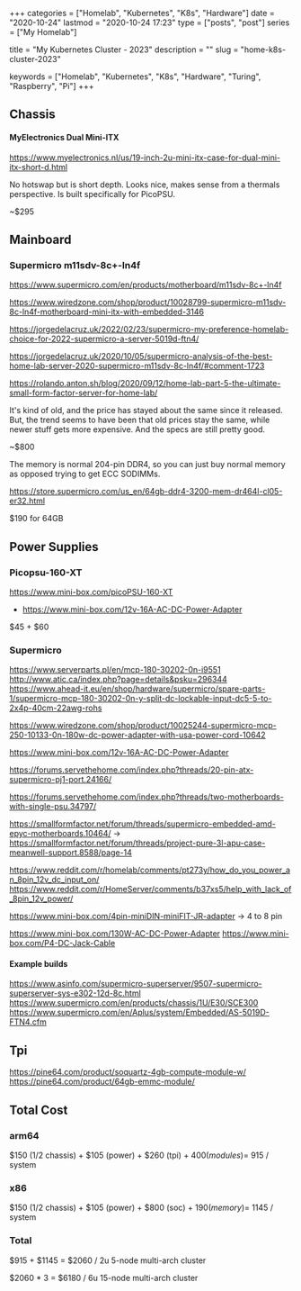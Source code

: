 +++
categories  = ["Homelab", "Kubernetes", "K8s", "Hardware"]
date        = "2020-10-24"
lastmod     = "2020-10-24 17:23"
type        = ["posts", "post"]
series      = ["My Homelab"]

title = "My Kubernetes Cluster - 2023"
description = ""
slug = "home-k8s-cluster-2023"

keywords = ["Homelab", "Kubernetes", "K8s", "Hardware", "Turing", "Raspberry", "Pi"]
+++

## Chassis

#### MyElectronics Dual Mini-ITX

https://www.myelectronics.nl/us/19-inch-2u-mini-itx-case-for-dual-mini-itx-short-d.html

No hotswap but is short depth. Looks nice, makes sense from a thermals
perspective. Is built specifically for PicoPSU.

~$295

## Mainboard

### Supermicro m11sdv-8c+-ln4f

https://www.supermicro.com/en/products/motherboard/m11sdv-8c+-ln4f

https://www.wiredzone.com/shop/product/10028799-supermicro-m11sdv-8c-ln4f-motherboard-mini-itx-with-embedded-3146

https://jorgedelacruz.uk/2022/02/23/supermicro-my-preference-homelab-choice-for-2022-supermicro-a-server-5019d-ftn4/

https://jorgedelacruz.uk/2020/10/05/supermicro-analysis-of-the-best-home-lab-server-2020-supermicro-m11sdv-8c-ln4f/#comment-1723

https://rolando.anton.sh/blog/2020/09/12/home-lab-part-5-the-ultimate-small-form-factor-server-for-home-lab/

It's kind of old, and the price has stayed about the same since it released.
But, the trend seems to have been that old prices stay the same, while newer
stuff gets more expensive. And the specs are still pretty good.

~$800

The memory is normal 204-pin DDR4, so you can
just buy normal memory as opposed trying to get ECC SODIMMs.

https://store.supermicro.com/us_en/64gb-ddr4-3200-mem-dr464l-cl05-er32.html

$190 for 64GB

## Power Supplies

### Picopsu-160-XT

https://www.mini-box.com/picoPSU-160-XT

- https://www.mini-box.com/12v-16A-AC-DC-Power-Adapter

$45 + $60

### Supermicro

https://www.serverparts.pl/en/mcp-180-30202-0n-i9551
http://www.atic.ca/index.php?page=details&psku=296344
https://www.ahead-it.eu/en/shop/hardware/supermicro/spare-parts-1/supermicro-mcp-180-30202-0n-y-split-dc-lockable-input-dc5-5-to-2x4p-40cm-22awg-rohs

https://www.wiredzone.com/shop/product/10025244-supermicro-mcp-250-10133-0n-180w-dc-power-adapter-with-usa-power-cord-10642

https://www.mini-box.com/12v-16A-AC-DC-Power-Adapter

https://forums.servethehome.com/index.php?threads/20-pin-atx-supermicro-pj1-port.24166/

https://forums.servethehome.com/index.php?threads/two-motherboards-with-single-psu.34797/

https://smallformfactor.net/forum/threads/supermicro-embedded-amd-epyc-motherboards.10464/
-> https://smallformfactor.net/forum/threads/project-pure-3l-apu-case-meanwell-support.8588/page-14

https://www.reddit.com/r/homelab/comments/pt273y/how_do_you_power_an_8pin_12v_dc_input_on/
https://www.reddit.com/r/HomeServer/comments/b37xs5/help_with_lack_of_8pin_12v_power/

https://www.mini-box.com/4pin-miniDIN-miniFIT-JR-adapter -> 4 to 8 pin

https://www.mini-box.com/130W-AC-DC-Power-Adapter
https://www.mini-box.com/P4-DC-Jack-Cable

#### Example builds

https://www.asinfo.com/supermicro-superserver/9507-supermicro-superserver-sys-e302-12d-8c.html
https://www.supermicro.com/en/products/chassis/1U/E30/SCE300
https://www.supermicro.com/en/Aplus/system/Embedded/AS-5019D-FTN4.cfm

## Tpi

https://pine64.com/product/soquartz-4gb-compute-module-w/
https://pine64.com/product/64gb-emmc-module/

## Total Cost

### arm64

$150 (1/2 chassis) + $105 (power) + $260 (tpi) + $400 (modules) = ~$915 / system

### x86

$150 (1/2 chassis) + $105 (power) + $800 (soc) + $190 (memory) = ~$1145 / system

### Total

$915 + $1145 = $2060 / 2u 5-node multi-arch cluster

$2060 \* 3 = $6180 / 6u 15-node multi-arch cluster
